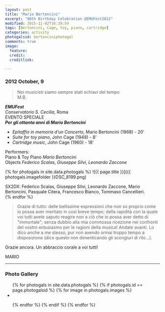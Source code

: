 ```yaml
---
layout: post
title: "Mario Bertoncini"
excerpt: "80th Birthday Celebration @EMUFest2012"
modified: 2015-11-02T16:39:59
tags: [Bertoncini, Cage, toy, piano, cartridge]
categories: activity
photogalsid: bertonciniphotogal
comments: true
image: 
  feature: 
  credit: 
  creditlink:
 
---
```


### 2012 October, 9

>Noi musicisti siamo sempre stati schiavi del tempo    
M.B.

***EMUFest***    
*Conservatorio S. Cecilia*, Roma    
EVENTO SPECIALE    
***Per gli ottanta anni di Mario Bertoncini***

 - *Epitaffio in memoria d’un Concerto*, Mario Bertoncini (1968) - 20'
 - *Suite for toy piano*, John Cage (1948) - 8'
 - *Cartridge music*, John Cage (1960) - 18'
 
Performers:  
Piano & Toy Piano *Mario Bertoncini*    
Objects *Federico Scalas*, *Giuseppe Silvi*, *Leonardo Zaccone*

{% for photogals in site.data.photogals %}
![{{ page.title }}]({{ photogals.imagefolder }}DSC_8199.png)
<figcaption>
  SX2DX: Federico Scalas, Giuseppe Silvi, Leonardo Zaccone, Mario Bertoncini, Pasquale Citera, Francesco Bianco, Tommaso Cancellieri.
</figcaption>
{% endfor %}

>Grazie di tutto: delle bellissime espressioni che non so
proprio come io possa aver meritato in così breve tempo; della rapidità con
la quale voi tutti avete saputo reagire non a ciò che io possa aver detto di
"immortale"; senza dubbio alla mia commossa ricezione nei confronti del
vostro entusiasmo per le ragioni della musica! Andate avanti. Lo dico anche
a me stesso, pur non avendo ormai troppo tempo a disposizione (dico questo
non dimenticando gli scongiuri di rito...).
>
Grazie ancora. Un abbraccio corale a voi tutti!
>
MARIO

---

### Photo Gallery

<ul class="th-grid">
{% for photogals in site.data.photogals %}
{% if photogals.id == page.photogalsid %}
{% for image in photogals.images %}

<li><a href="{{ photogals.imagefolder }}{{ image.name }}"><img src="{{ photogals.imagefolder }}_tnb_{{ image.name }}" alt=""></a></li>

{% endfor %}
{% endif %}
{% endfor %}
</ul>
